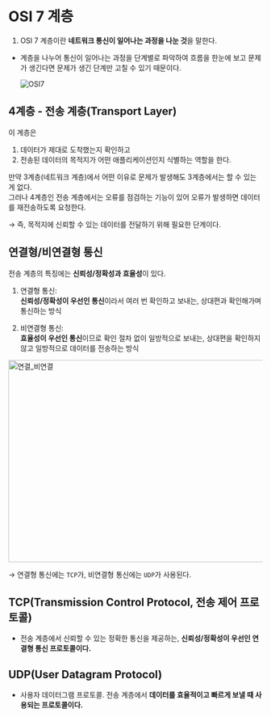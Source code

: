 # OSI 7 계층

1. OSI 7 계층이란 **네트워크 통신이 일어나는 과정을 나눈 것**을 말한다.

- 계층을 나누어 통신이 일어나는 과정을 단계별로 파악하여 흐름을 한눈에 보고 문제가 생긴다면 문제가 생긴 단계만 고칠 수 있기 때문이다.

  <img src="https://t1.daumcdn.net/cfile/tistory/995EFF355B74179035" alt="OSI7" />

## 4계층 - 전송 계층(Transport Layer)

이 계층은

1. 데이터가 제대로 도착했는지 확인하고
2. 전송된 데이터의 목적지가 어떤 애플리케이션인지 식별하는 역할을 한다.

만약 3계층(네트워크 계층)에서 어떤 이유로 문제가 발생해도 3계층에서는 할 수 있는게 없다.  
그러나 4계층인 전송 계층에서는 오류를 점검하는 기능이 있어 오류가 발생하면 데이터를 재전송하도록 요청한다.

&rarr; 즉, 목적지에 신뢰할 수 있는 데이터를 전달하기 위해 필요한 단계이다.

## 연결형/비연결형 통신

전송 계층의 특징에는 **신뢰성/정확성과 효율성**이 있다.

1. 연결형 통신:  
   **신뢰성/정확성이 우선인 통신**이라서 여러 번 확인하고 보내는, 상대편과 확인해가며 통신하는 방식

2. 비연결형 통신:  
   **효율성이 우선인 통신**이므로 확인 절차 없이 일방적으로 보내는, 상대편을 확인하지 않고 일방적으로 데이터를 전송하는 방식

<img src="https://velog.velcdn.com/images%2Fapril_5%2Fpost%2F2bade79f-eacd-4100-b01a-bc9111317e3a%2FOSI%20%E1%84%8C%E1%85%A5%E1%86%AB%E1%84%89%E1%85%A9%E1%86%BC%20%E1%84%80%E1%85%A8%E1%84%8E%E1%85%B3%E1%86%BC.jpeg" alt="연결_비연결" width="700" height="400" />  
  
&rarr; 연결형 통신에는 `TCP`가, 비연결형 통신에는 `UDP`가 사용된다.

## TCP(Transmission Control Protocol, 전송 제어 프로토콜)

- 전송 계층에서 신뢰할 수 있는 정확한 통신을 제공하는, **신뢰성/정확성이 우선인 연결형 통신 프로토콜이다.**

## UDP(User Datagram Protocol)

- 사용자 데이터그램 프로토콜. 전송 계층에서 **데이터를 효율적이고 빠르게 보낼 때 사용되는 프로토콜이다.**
